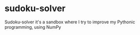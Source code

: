 # sudoku-solver
Sudoku-solver it's a sandbox where I try to improve my Pythonic programming, using NumPy
